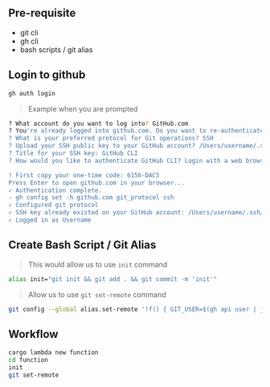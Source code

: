 
## Pre-requisite
- git cli
- gh cli
- bash scripts / git alias

## Login to github

```sh
gh auth login
```

> Example when you are prompted
```sh
? What account do you want to log into? GitHub.com
? You're already logged into github.com. Do you want to re-authenticate? Yes
? What is your preferred protocol for Git operations? SSH
? Upload your SSH public key to your GitHub account? /Users/username/.ssh/id_rsa.pub
? Title for your SSH key: GitHub CLI
? How would you like to authenticate GitHub CLI? Login with a web browser

! First copy your one-time code: 6156-DAC5
Press Enter to open github.com in your browser...
✓ Authentication complete.
- gh config set -h github.com git_protocol ssh
✓ Configured git protocol
✓ SSH key already existed on your GitHub account: /Users/username/.ssh/id_rsa.pub
✓ Logged in as Username
```

## Create Bash Script / Git Alias

> This would allow us to use `init` command
```sh
alias init="git init && git add . && git commit -m 'init'"
```

> Allow us to use `git set-remote` command
```sh
git config --global alias.set-remote '!f() { GIT_USER=$(gh api user | jq -r .login); REPO_NAME=$(basename $(pwd)); git remote add origin git@github.com:$GIT_USER/$REPO_NAME.git; }; f'
```

## Workflow

```sh
cargo lambda new function
cd function
init
git set-remote
```

